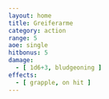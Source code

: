 ```yaml
---
layout: home
title: Greiferarme
category: action
range: 5
aoe: single
hitbonus: 5
damage:
  - [ 1d6+3, bludgeoning ]
effects:
  - [ grapple, on hit ]
---
```

